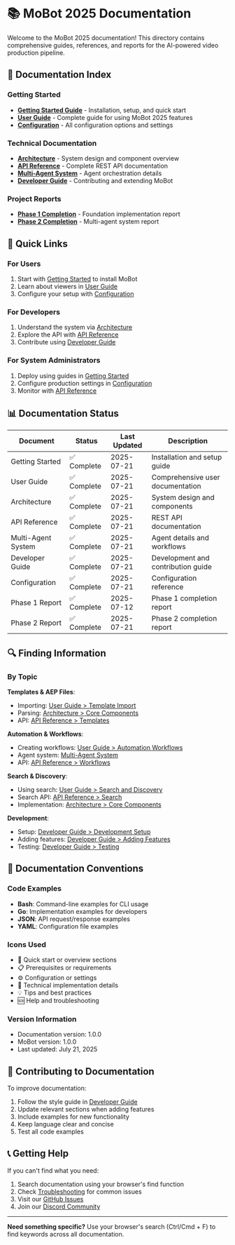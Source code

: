 # 📚 MoBot 2025 Documentation

Welcome to the MoBot 2025 documentation! This directory contains comprehensive guides, references, and reports for the AI-powered video production pipeline.

## 📖 Documentation Index

### Getting Started
- **[Getting Started Guide](GETTING_STARTED.md)** - Installation, setup, and quick start
- **[User Guide](USER_GUIDE.md)** - Complete guide for using MoBot 2025 features
- **[Configuration](CONFIGURATION.md)** - All configuration options and settings

### Technical Documentation
- **[Architecture](ARCHITECTURE.md)** - System design and component overview
- **[API Reference](API_REFERENCE.md)** - Complete REST API documentation
- **[Multi-Agent System](MULTI_AGENT_SYSTEM.md)** - Agent orchestration details
- **[Developer Guide](DEVELOPER_GUIDE.md)** - Contributing and extending MoBot

### Project Reports
- **[Phase 1 Completion](PHASE_1_COMPLETION.md)** - Foundation implementation report
- **[Phase 2 Completion](PHASE_2_COMPLETION.md)** - Multi-agent system report

## 🎯 Quick Links

### For Users
1. Start with [Getting Started](GETTING_STARTED.md) to install MoBot
2. Learn about viewers in [User Guide](USER_GUIDE.md)
3. Configure your setup with [Configuration](CONFIGURATION.md)

### For Developers
1. Understand the system via [Architecture](ARCHITECTURE.md)
2. Explore the API with [API Reference](API_REFERENCE.md)
3. Contribute using [Developer Guide](DEVELOPER_GUIDE.md)

### For System Administrators
1. Deploy using guides in [Getting Started](GETTING_STARTED.md#docker-deployment)
2. Configure production settings in [Configuration](CONFIGURATION.md#production-profile)
3. Monitor with [API Reference](API_REFERENCE.md#system)

## 📊 Documentation Status

| Document | Status | Last Updated | Description |
|----------|--------|--------------|-------------|
| Getting Started | ✅ Complete | 2025-07-21 | Installation and setup guide |
| User Guide | ✅ Complete | 2025-07-21 | Comprehensive user documentation |
| Architecture | ✅ Complete | 2025-07-21 | System design and components |
| API Reference | ✅ Complete | 2025-07-21 | REST API documentation |
| Multi-Agent System | ✅ Complete | 2025-07-21 | Agent details and workflows |
| Developer Guide | ✅ Complete | 2025-07-21 | Development and contribution guide |
| Configuration | ✅ Complete | 2025-07-21 | Configuration reference |
| Phase 1 Report | ✅ Complete | 2025-07-12 | Phase 1 completion report |
| Phase 2 Report | ✅ Complete | 2025-07-21 | Phase 2 completion report |

## 🔍 Finding Information

### By Topic

**Templates & AEP Files**:
- Importing: [User Guide > Template Import](USER_GUIDE.md#template-import)
- Parsing: [Architecture > Core Components](ARCHITECTURE.md#core-components)
- API: [API Reference > Templates](API_REFERENCE.md#templates)

**Automation & Workflows**:
- Creating workflows: [User Guide > Automation Workflows](USER_GUIDE.md#automation-workflows)
- Agent system: [Multi-Agent System](MULTI_AGENT_SYSTEM.md)
- API: [API Reference > Workflows](API_REFERENCE.md#workflows)

**Search & Discovery**:
- Using search: [User Guide > Search and Discovery](USER_GUIDE.md#search-and-discovery)
- Search API: [API Reference > Search](API_REFERENCE.md#search)
- Implementation: [Architecture > Core Components](ARCHITECTURE.md#core-components)

**Development**:
- Setup: [Developer Guide > Development Setup](DEVELOPER_GUIDE.md#development-setup)
- Adding features: [Developer Guide > Adding Features](DEVELOPER_GUIDE.md#adding-features)
- Testing: [Developer Guide > Testing](DEVELOPER_GUIDE.md#testing)

## 📝 Documentation Conventions

### Code Examples
- **Bash**: Command-line examples for CLI usage
- **Go**: Implementation examples for developers
- **JSON**: API request/response examples
- **YAML**: Configuration file examples

### Icons Used
- 🚀 Quick start or overview sections
- 📋 Prerequisites or requirements
- ⚙️ Configuration or settings
- 🔧 Technical implementation details
- 💡 Tips and best practices
- 🆘 Help and troubleshooting

### Version Information
- Documentation version: 1.0.0
- MoBot version: 1.0.0
- Last updated: July 21, 2025

## 🤝 Contributing to Documentation

To improve documentation:

1. Follow the style guide in [Developer Guide](DEVELOPER_GUIDE.md)
2. Update relevant sections when adding features
3. Include examples for new functionality
4. Keep language clear and concise
5. Test all code examples

## 📞 Getting Help

If you can't find what you need:

1. Search documentation using your browser's find function
2. Check [Troubleshooting](TROUBLESHOOTING.md) for common issues
3. Visit our [GitHub Issues](https://github.com/yourusername/mobot2025/issues)
4. Join our [Discord Community](https://discord.gg/mobot2025)

---

**Need something specific?** Use your browser's search (Ctrl/Cmd + F) to find keywords across all documentation.